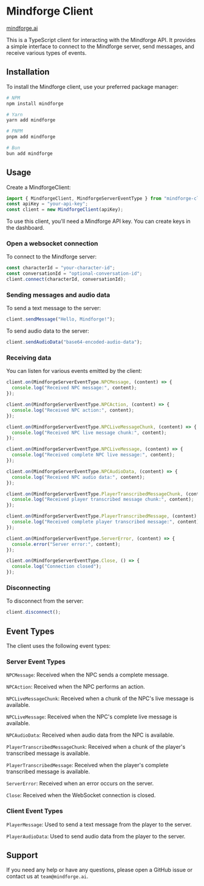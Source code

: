 # Mindforge Client

[mindforge.ai](https://mindforge.ai)

This is a TypeScript client for interacting with the Mindforge API. It provides a simple interface to connect to the Mindforge server, send messages, and receive various types of events.

## Installation

To install the Mindforge client, use your preferred package manager:

```bash
# NPM
npm install mindforge

# Yarn
yarn add mindforge

# PNPM
pnpm add mindforge

# Bun
bun add mindforge
```

## Usage

Create a MindforgeClient:

```typescript
import { MindforgeClient, MindforgeServerEventType } from "mindforge-client";
const apiKey = "your-api-key";
const client = new MindforgeClient(apiKey);
```

To use this client, you'll need a Mindforge API key. You can create keys in the dashboard.

### Open a websocket connection

To connect to the Mindforge server:

```typescript
const characterId = "your-character-id";
const conversationId = "optional-conversation-id";
client.connect(characterId, conversationId);
```

### Sending messages and audio data

To send a text message to the server:

```typescript
client.sendMessage("Hello, Mindforge!");
```

To send audio data to the server:

```typescript
client.sendAudioData("base64-encoded-audio-data");
```

### Receiving data

You can listen for various events emitted by the client:

```typescript
client.on(MindforgeServerEventType.NPCMessage, (content) => {
  console.log("Received NPC message:", content);
});

client.on(MindforgeServerEventType.NPCAction, (content) => {
  console.log("Received NPC action:", content);
});

client.on(MindforgeServerEventType.NPCLiveMessageChunk, (content) => {
  console.log("Received NPC live message chunk:", content);
});

client.on(MindforgeServerEventType.NPCLiveMessage, (content) => {
  console.log("Received complete NPC live message:", content);
});

client.on(MindforgeServerEventType.NPCAudioData, (content) => {
  console.log("Received NPC audio data:", content);
});

client.on(MindforgeServerEventType.PlayerTranscribedMessageChunk, (content) => {
  console.log("Received player transcribed message chunk:", content);
});

client.on(MindforgeServerEventType.PlayerTranscribedMessage, (content) => {
  console.log("Received complete player transcribed message:", content);
});

client.on(MindforgeServerEventType.ServerError, (content) => {
  console.error("Server error:", content);
});

client.on(MindforgeServerEventType.Close, () => {
  console.log("Connection closed");
});
```

### Disconnecting

To disconnect from the server:

```typescript
client.disconnect();
```

## Event Types

The client uses the following event types:

### Server Event Types

`NPCMessage`: Received when the NPC sends a complete message.

`NPCAction`: Received when the NPC performs an action.

`NPCLiveMessageChunk`: Received when a chunk of the NPC's live message is available.

`NPCLiveMessage`: Received when the NPC's complete live message is available.

`NPCAudioData`: Received when audio data from the NPC is available.

`PlayerTranscribedMessageChunk`: Received when a chunk of the player's transcribed message is available.

`PlayerTranscribedMessage`: Received when the player's complete transcribed message is available.

`ServerError`: Received when an error occurs on the server.

`Close`: Received when the WebSocket connection is closed.

### Client Event Types

`PlayerMessage`: Used to send a text message from the player to the server.

`PlayerAudioData`: Used to send audio data from the player to the server.

## Support

If you need any help or have any questions, please open a GitHub issue or contact us at `team@mindforge.ai`.

